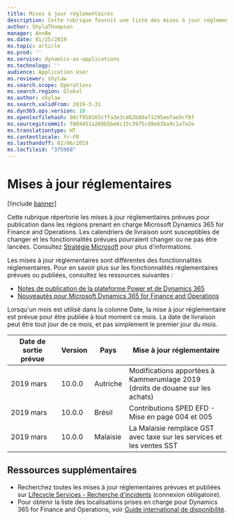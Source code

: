 ```yaml
---
title: Mises à jour réglementaires
description: Cette rubrique fournit une liste des mises à jour réglementaires prévues et publiées pour Microsoft Dynamics 365 for Finance and Operations.
author: ShylaThompson
manager: AnnBe
ms.date: 01/25/2019
ms.topic: article
ms.prod: ''
ms.service: dynamics-ax-applications
ms.technology: ''
audience: Application User
ms.reviewer: shylaw
ms.search.scope: Operations
ms.search.region: Global
ms.author: shylaw
ms.search.validFrom: 2019-3-31
ms.dyn365.ops.version: 10
ms.openlocfilehash: 9dcf958165cffa3e3cd62b88a71295eefae9cf8f
ms.sourcegitcommit: f004451a260b5be6c15c3975cd9e63ba9c1a7a2e
ms.translationtype: HT
ms.contentlocale: fr-FR
ms.lasthandoff: 02/06/2019
ms.locfileid: "375988"
---
```

# <a name="regulatory-updates"></a>Mises à jour réglementaires

[!include [banner](../includes/banner.md)]

Cette rubrique répertorie les mises à jour réglementaires prévues pour publication dans les régions prenant en charge Microsoft Dynamics 365 for Finance and Operations. Les calendriers de livraison sont susceptibles de changer et les fonctionnalités prévues pourraient changer ou ne pas être lancées. Consultez [Stratégie Microsoft](https://go.microsoft.com/fwlink/p/?linkid=2007332) pour plus d'informations. 

Les mises à jour réglementaires sont différentes des fonctionnalités réglementaires. Pour en savoir plus sur les fonctionnalités réglementaires prévues ou publiées, consultez les ressources suivantes :

- [Notes de publication de la plateforme Power et de Dynamics 365](https://docs.microsoft.com/business-applications-release-notes/index)
- [Nouveautés pour Microsoft Dynamics 365 for Finance and Operations](../../fin-and-ops/get-started/whats-new-changed.md)

Lorsqu'un mois est utilisé dans la colonne Date, la mise à jour réglementaire est prévue pour être publiée à tout moment ce mois. La date de livraison peut être tout jour de ce mois, et pas simplement le premier jour du mois.

|Date de sortie prévue|Version|Pays|Mise à jour réglementaire|
|--------------------|---------------|-------|-------|
|      2019 mars          |   10.0.0      | Autriche      |   Modifications apportées à Kammerumlage 2019 (droits de douane sur les achats)    |
|      2019 mars          |   10.0.0      |   Brésil    |     Contributions SPED EFD - Mise en page 004 et 005  |
|      2019 mars          |   10.0.0      |    Malaisie     |La Malaisie remplace GST avec taxe sur les services et les ventes SST        |

## <a name="additional-resources"></a>Ressources supplémentaires
- Recherchez toutes les mises à jour réglementaires prévues et publiées sur [Lifecycle Services - Recherche d'incidents](https://lcs.dynamics.com/Logon/Index) (connexion obligatoire).
- Pour obtenir la liste des localisations prises en charge pour Dynamics 365 for Finance and Operations, voir [Guide international de disponibilité](https://aka.ms/dynamics_365_international_availability_deck).

